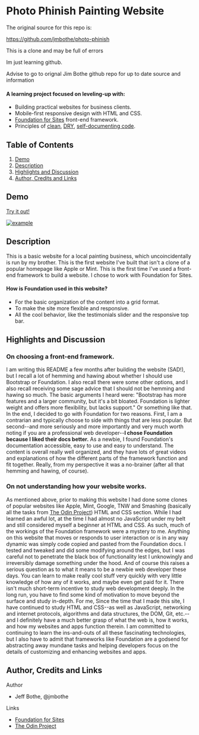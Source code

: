 # Photo Phinish Painting Website

The original source for this repo is: 

https://github.com/jmbothe/photo-phinish

This is a clone and may be full of errors

Im just learning github.

Advise to go to orignal Jim Bothe github repo for up to date source and information

#### A learning project focused on leveling-up with:
* Building practical websites for business clients.
* Mobile-first responsive design with HTML and CSS.
* [Foundation for Sites](http://foundation.zurb.com/sites.html) front-end framework.
* Principles of [clean](https://github.com/ryanmcdermott/clean-code-javascript), [DRY](https://en.wikipedia.org/wiki/Don%27t_repeat_yourself), [self-documenting code](https://en.wikipedia.org/wiki/Self-documenting_code).

## Table of Contents

1. [Demo](#demo)
2. [Description](#description)
3. [Highlights and Discussion](#highlights)
5. [Author, Credits and Links](#author)

<a name="demo"/>

## Demo

[Try it out!](https://jmbothe.github.io/photo-phinish/)

[![example](/images/example.gif)](https://jmbothe.github.io/photo-phinish/)

<a name="description"/>

## Description

This is a basic website for a local painting business, which uncoincidentally is run by my brother. This is the first website I've built that isn't a clone of a popular homepage like Apple or Mint. This is the first time I've used a front-end framework to build a website. I chose to work with Foundation for Sites.

#### How is Foundation used in this website?
* For the basic organization of the content into a grid format.
* To make the site more flexible and responsive.
* All the cool behavior, like the testimonials slider and the responsive top bar.

<a name="highlights"/>

## Highlights and Discussion

### On choosing a front-end framework.

I am writing this README a few months after building the website (SAD!), but I recall a lot of hemming and hawing about whether I should use Bootstrap or Foundation. I also recall there were some other options, and I also recall receiving some sage advice that I should not be hemming and hawing so much. The basic arguments I heard were: "Bootstrap has more features and a larger community, but it's a bit bloated. Foundation is lighter weight and offers more flexibility, but lacks support." Or something like that. In the end, I decided to go with Foundation for two reasons. First, I am a contrarian and typically choose to side with things that are less popular. But second--and more seriously and more importantly and very much worth noting if you are a professional web developer--**I chose Foundation because I liked their docs better.** As a newbie, I found Foundation's documentation accessible, easy to use and easy to understand. The content is overall really well organized, and they have lots of great videos and explanations of how the different parts of the framework function and fit together. Really, from my perspective it was a no-brainer (after all that hemming and hawing, of course).

### On not understanding how your website works.

As mentioned above, prior to making this website I had done some clones of popular websites like Apple, Mint, Google, TNW and Smashing (basically all the tasks from [The Odin Project](https://www.theodinproject.com/)) HTML and CSS section. While I had learned an awful lot, at the time I had almost no JavaScript under my belt and still considered myself a beginner at HTML and CSS. As such, much of the workings of the Foundation framework were a mystery to me. Anything on this website that moves or responds to user interaction or is in any way dynamic was simply code copied and pasted from the Foundation docs. I tested and tweaked and did some modifying around the edges, but I was careful not to penetrate the black box of functionality lest I unknowingly and irreversibly damage something under the hood. And of course this raises a serious question as to what it means to be a newbie web developer these days. You can learn to make really cool stuff very quickly with very little knowledge of how any of it works, and maybe even get paid for it. There isn't much short-term incentive to study web development deeply. In the long run, you have to find some kind of motivation to move beyond the surface and study in-depth.  For me, Since the time that I made this site, I have continued to study HTML and CSS--as well as JavaScript, networking and internet protocols, algorithms and data structures, the DOM, Git, etc.--and I definitely have a much better grasp of what the web is, how it works, and how my websites and apps function therein. I am committed to continuing to learn the ins-and-outs of all these fascinating technologies, but I also have to admit that frameworks like Foundation are a godsend for abstracting away mundane tasks and helping developers focus on the details of customizing and enhancing websites and apps.

<a name="author"/>

## Author, Credits and Links

Author
* Jeff Bothe, @jmbothe

Links
* [Foundation for Sites](http://foundation.zurb.com/sites.html)
* [The Odin Project](https://www.theodinproject.com/)
